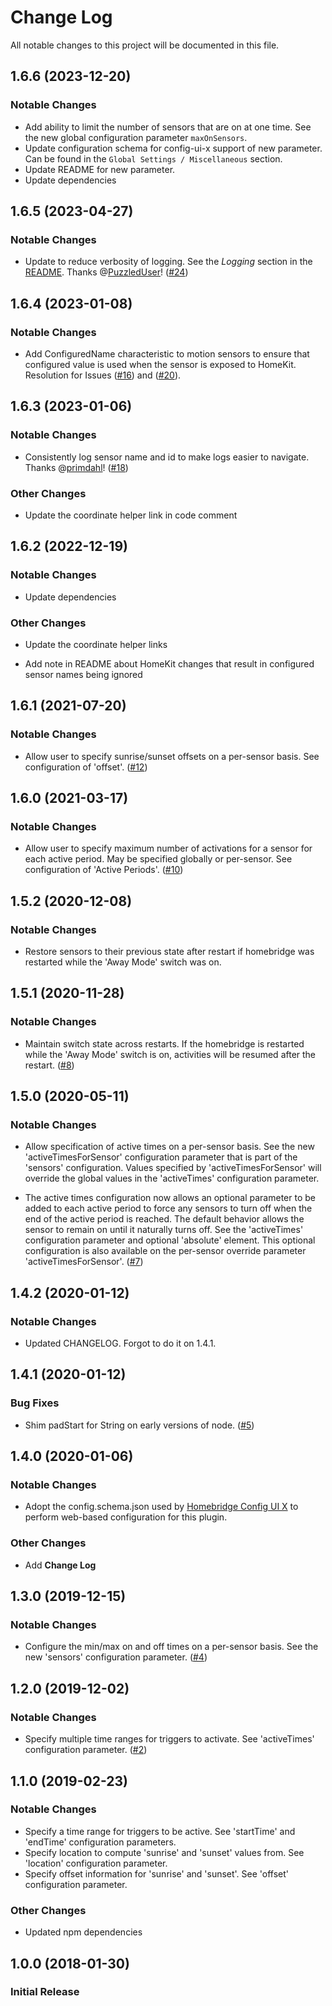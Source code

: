 
# Change Log

All notable changes to this project will be documented in this file.

## 1.6.6 (2023-12-20)

### Notable Changes

* Add ability to limit the number of sensors that are on at one time. See the new global configuration parameter `maxOnSensors`.
* Update configuration schema for config-ui-x support of new parameter. Can be found in the `Global Settings / Miscellaneous` section.
* Update README for new parameter.
* Update dependencies

## 1.6.5 (2023-04-27)

### Notable Changes

* Update to reduce verbosity of logging. See the *Logging* section in the [README](https://github.com/isalkind/homebridge-away-mode#logging). Thanks @[PuzzledUser](https://github.com/PuzzledUser)! ([#24](https://github.com/isalkind/homebridge-away-mode/issues/24))

## 1.6.4 (2023-01-08)

### Notable Changes

* Add ConfiguredName characteristic to motion sensors to ensure that configured value is used when the sensor is exposed to HomeKit. Resolution for Issues ([#16](https://github.com/isalkind/homebridge-away-mode/issues/16)) and ([#20](https://github.com/isalkind/homebridge-away-mode/issues/20)).

## 1.6.3 (2023-01-06)

### Notable Changes

* Consistently log sensor name and id to make logs easier to navigate. Thanks @[primdahl](https://github.com/primdahl)! ([#18](https://github.com/isalkind/homebridge-away-mode/pull/18))

### Other Changes

* Update the coordinate helper link in code comment

## 1.6.2 (2022-12-19)

### Notable Changes

* Update dependencies

### Other Changes

* Update the coordinate helper links

* Add note in README about HomeKit changes that result in configured sensor names being ignored

## 1.6.1 (2021-07-20)

### Notable Changes

* Allow user to specify sunrise/sunset offsets on a per-sensor basis. See configuration of 'offset'. ([#12](https://github.com/isalkind/homebridge-away-mode/issues/12))

## 1.6.0 (2021-03-17)

### Notable Changes

* Allow user to specify maximum number of activations for a sensor for each active period. May be specified globally or per-sensor. See configuration of 'Active Periods'. ([#10](https://github.com/isalkind/homebridge-away-mode/issues/10))

## 1.5.2 (2020-12-08)

### Notable Changes

* Restore sensors to their previous state after restart if homebridge was restarted while the 'Away Mode' switch was on.

## 1.5.1 (2020-11-28)

### Notable Changes

* Maintain switch state across restarts. If the homebridge is restarted while the 'Away Mode' switch is on, activities will be resumed after the restart. ([#8](https://github.com/isalkind/homebridge-away-mode/issues/8))

## 1.5.0 (2020-05-11)

### Notable Changes

* Allow specification of active times on a per-sensor basis. See the new 'activeTimesForSensor' configuration parameter that is part of the 'sensors' configuration. Values specified by 'activeTimesForSensor' will override the global values in the 'activeTimes' configuration parameter.

* The active times configuration now allows an optional parameter to be added to each active period to force any sensors to turn off when the end of the active period is reached. The default behavior allows the sensor to remain on until it naturally turns off. See the 'activeTimes' configuration parameter and optional 'absolute' element. This optional configuration is also available on the per-sensor override parameter 'activeTimesForSensor'. ([#7](https://github.com/isalkind/homebridge-away-mode/issues/7))

## 1.4.2 (2020-01-12)

### Notable Changes

* Updated CHANGELOG. Forgot to do it on 1.4.1.

## 1.4.1 (2020-01-12)

### Bug Fixes

* Shim padStart for String on early versions of node. ([#5](https://github.com/isalkind/homebridge-away-mode/issues/5))

## 1.4.0 (2020-01-06)

### Notable Changes

* Adopt the config.schema.json used by [Homebridge Config UI X](https://github.com/oznu/homebridge-config-ui-x) to perform web-based configuration for this plugin.

### Other Changes

* Add **Change Log**

## 1.3.0 (2019-12-15)

### Notable Changes

* Configure the min/max on and off times on a per-sensor basis. See the new 'sensors' configuration parameter. ([#4](https://github.com/isalkind/homebridge-away-mode/issues/4))

## 1.2.0 (2019-12-02)

### Notable Changes

* Specify multiple time ranges for triggers to activate. See 'activeTimes' configuration parameter. ([#2](https://github.com/isalkind/homebridge-away-mode/issues/2))

## 1.1.0 (2019-02-23)

### Notable Changes

* Specify a time range for triggers to be active. See 'startTime' and 'endTime' configuration parameters.
* Specify location to compute 'sunrise' and 'sunset' values from. See 'location' configuration parameter.
* Specify offset information for 'sunrise' and 'sunset'. See 'offset' configuration parameter.

### Other Changes

* Updated npm dependencies

## 1.0.0 (2018-01-30)

### Initial Release

